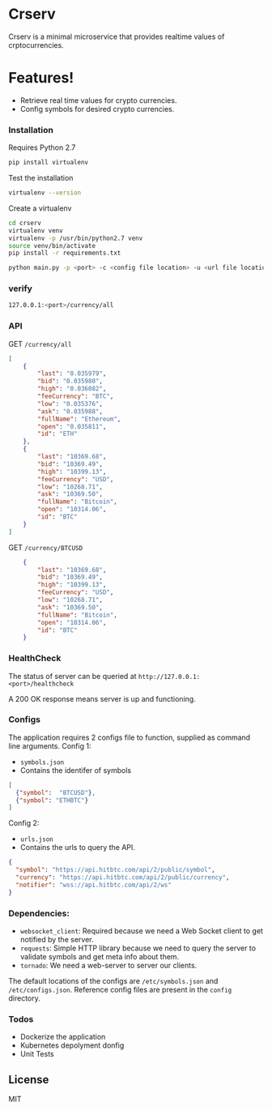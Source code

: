 # Crserv

Crserv is a minimal microservice that provides realtime values of crptocurrencies.

# Features!

  - Retrieve real time values for crypto currencies.
  - Config symbols for desired crypto currencies.

### Installation
Requires Python 2.7
```sh
pip install virtualenv
```
Test the installation
```sh
virtualenv --version
```
Create a virtualenv
```sh
cd crserv
virtualenv venv
virtualenv -p /usr/bin/python2.7 venv
source venv/bin/activate
pip install -r requirements.txt

python main.py -p <port> -c <config file location> -u <url file location>
```
### verify
```sh
127.0.0.1:<port>/currency/all
```

### API
GET `/currency/all`
```json
[
    {
        "last": "0.035979",
        "bid": "0.035980",
        "high": "0.036082",
        "feeCurrency": "BTC",
        "low": "0.035376",
        "ask": "0.035988",
        "fullName": "Ethereum",
        "open": "0.035811",
        "id": "ETH"
    }, 
    {
        "last": "10369.68",
        "bid": "10369.49",
        "high": "10399.13",
        "feeCurrency": "USD",
        "low": "10268.71",
        "ask": "10369.50",
        "fullName": "Bitcoin",
        "open": "10314.06",
        "id": "BTC"
    }
]
```

GET `/currency/BTCUSD`
```json
    {
        "last": "10369.68",
        "bid": "10369.49",
        "high": "10399.13",
        "feeCurrency": "USD",
        "low": "10268.71",
        "ask": "10369.50",
        "fullName": "Bitcoin",
        "open": "10314.06",
        "id": "BTC"
    }
```

### HealthCheck
The status of server can be queried at `http://127.0.0.1:<port>/healthcheck`

A 200 OK response means server is up and functioning.

### Configs
The application requires 2 configs file to function, supplied as command line arguments.
Config 1: 
- `symbols.json`
- Contains the identifer of symbols


```json
[
  {"symbol":  "BTCUSD"},
  {"symbol": "ETHBTC"}
]
```

Config 2:
- `urls.json`
- Contains the urls to query the API.

```json
{
  "symbol": "https://api.hitbtc.com/api/2/public/symbol",
  "currency": "https://api.hitbtc.com/api/2/public/currency",
  "notifier": "wss://api.hitbtc.com/api/2/ws"
}
```

### Dependencies:
- `websocket_client`: Required because we need a Web Socket client to get notified by the server.
- `requests`: Simple HTTP library because we need to query the server to validate symbols and get meta info about them.
- `tornado`: We need a web-server to server our clients.

The default locations of the configs are `/etc/symbols.json` and `/etc/configs.json`. Reference config files are present in the `config` directory.

### Todos

 - Dockerize the application
 - Kubernetes depolyment donfig
 - Unit Tests

License
----

MIT

